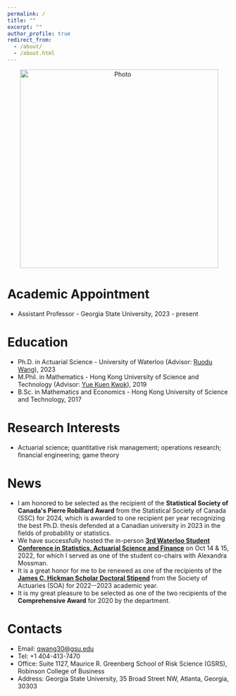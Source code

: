 ```yaml
---
permalink: /
title: ""
excerpt: ""
author_profile: true
redirect_from: 
  - /about/
  - /about.html
---
```


<p align="center">
  <img src="https://qwangan.github.io/images/Photo.jpeg" alt="Photo" style="width: 450px;"/> 
</p>

# Academic Appointment
* Assistant Professor - Georgia State University, 2023 - present

# Education
* Ph.D. in Actuarial Science - University of Waterloo (Advisor: [Ruodu Wang](https://sas.uwaterloo.ca/~wang/)), 2023
* M.Phil. in Mathematics - Hong Kong University of Science and Technology (Advisor: [Yue Kuen Kwok](https://www.math.hkust.edu.hk/~maykwok/)), 2019
* B.Sc. in Mathematics and Economics - Hong Kong University of Science and Technology, 2017

# Research Interests
* Actuarial science; quantitative risk management; operations research; financial engineering; game theory

# News
* I am honored to be selected as the recipient of the **Statistical Society of Canada's Pierre Robillard Award** from the Statistical Society of Canada (SSC) for 2024, which is awarded to one recipient per year recognizing the best Ph.D. thesis defended at a Canadian university in 2023 in the fields of probability or statistics.
* We have successfully hosted the in-person **[3rd Waterloo Student Conference in Statistics, Actuarial Science and Finance](https://uwaterloo.ca/statistics-actuarial-science-finance-student-conference/)** on Oct 14 & 15, 2022, for which I served as one of the student co-chairs with Alexandra Mossman.
* It is a great honor for me to be renewed as one of the recipients of the **[James C. Hickman Scholar Doctoral Stipend](https://www.soa.org/resources/announcements/press-releases/2022/2022-hickman-scholar/)** from the Society of Actuaries (SOA) for 2022--2023 academic year.
* It is my great pleasure to be selected as one of the two recipients of the **Comprehensive Award** for 2020 by the department.

# Contacts
* Email: qwang30@gsu.edu
* Tel: +1 404-413-7470
* Office: Suite 1127, Maurice R. Greenberg School of Risk Science (GSRS), Robinson College of Business
* Address: Georgia State University, 35 Broad Street NW, Atlanta, Georgia, 30303
